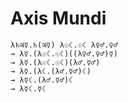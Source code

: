 # Axis Mundi
```
λ♄♃☿.♄(♃☿) λ☉☾.☉☾ λ♀♂.♀♂
→ λ☿.(λ☉☾.☉☾)((λ♀♂.♀♂)☿)
→ λ☿.(λ☉☾.☉☾)(λ♂.☿♂)
→ λ☿.(λ☾.(λ♂.☿♂)☾)
→ λ☿☾.(λ♂.☿♂)☾
→ λ☿☾.☿☾
```
